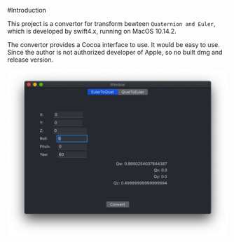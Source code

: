 #Introduction

This project is a convertor for transform bewteen `Quaternion and Euler`, which is developed by swift4.x, running on MacOS 10.14.2.

The convertor provides a Cocoa interface to use. It would be easy to use.
Since the author is not authorized developer of Apple, so no built dmg and release version.

![main_window](./image/main_window.png)
